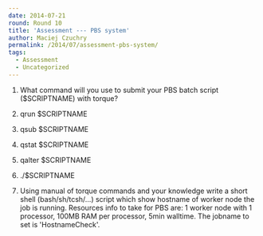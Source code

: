 ```yaml
---
date: 2014-07-21
round: Round 10
title: 'Assessment --- PBS system'
author: Maciej Czuchry
permalink: /2014/07/assessment-pbs-system/
tags:
  - Assessment
  - Uncategorized
---
```

1. What command will you use to submit your PBS batch script ($SCRIPTNAME) with torque?

1.  qrun $SCRIPTNAME
2.  qsub $SCRIPTNAME
3.  qstat $SCRIPTNAME
4.  qalter $SCRIPTNAME
5.  ./$SCRIPTNAME

2. Using manual of torque commands and your knowledge write a short shell (bash/sh/tcsh/...) script which show hostname of worker node the job is running. Resources info to take for PBS are: 1 worker node with 1 processor, 100MB RAM per processor, 5min walltime. The jobname to set is 'HostnameCheck'.
